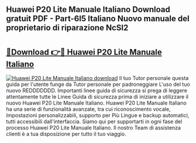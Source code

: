 ## Huawei P20 Lite Manuale Italiano Download gratuit PDF - Part-6l5 Italiano Nuovo manuale del proprietario di riparazione NcSl2

# <h2><a href="http://dffmq7.blite.top/?on=Huawei+P20+Lite+Manuale+Italiano">🔗Download 👉🔴 Huawei P20 Lite Manuale Italiano</a></h2>

[![Huawei P20 Lite Manuale Italiano download](https://i.imgur.com/lujVjoI.png)](http://dffmq7.blite.top/?on=Huawei+P20+Lite+Manuale+Italiano)
Il tuo Tutor personale questa guida per l'utente funge da Tutor personale per padroneggiare L'uso del tuo nuovo REDDDDDDD. Importanti linee guida di sicurezza si prega di leggere attentamente tutte le Linee Guida di sicurezza prima di iniziare a utilizzare il nuovo Huawei P20 Lite Manuale Italiano. Huawei P20 Lite Manuale Italiano ha una serie di funzionalità avanzate, tra cui riconoscimento vocale, Impostazioni personalizzabili, supporto per Più Lingue e backup automatici, tutti accessibili dall'interfaccia. Siamo qui per supportarti in ogni fase del processo Huawei P20 Lite Manuale Italiano. Il nostro Team di assistenza clienti è a tua disposizione per tutto il tuo viaggio.
